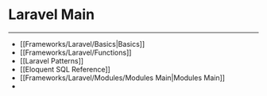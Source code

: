 # Laravel Main
***
- [[Frameworks/Laravel/Basics|Basics]]
- [[Frameworks/Laravel/Functions]]
- [[Laravel Patterns]]
- [[Eloquent SQL Reference]]
- [[Frameworks/Laravel/Modules/Modules Main|Modules Main]]
- 